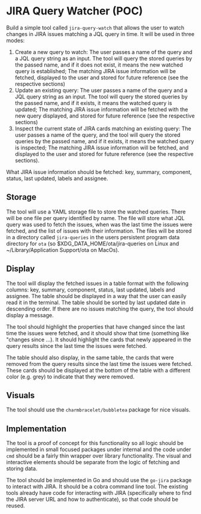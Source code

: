 # JIRA Query Watcher (POC)

Build a simple tool called `jira-query-watch` that allows the user to watch changes in JIRA issues
matching a JQL query in time. It will be used in three modes:

1. Create a new query to watch: The user passes a name of the query and a JQL query string as an
   input. The tool will query the stored queries by the passed name, and if it does not exist, it
   means the new watched query is established; The matching JIRA issue information will be fetched,
   displayed to the user and stored for future reference (see the respective sections)
2. Update an existing query: The user passes a name of the query and a JQL query string as an
   input. The tool will query the stored queries by the passed name, and if it exists, it means the
   watched query is updated; The matching JIRA issue information will be fetched with the new query
   displayed, and stored for future reference (see the respective sections)
3. Inspect the current state of JIRA cards matching an existing query: The user passes a name of
   the query, and the tool will query the stored queries by the passed name, and if it exists, it
   means the watched query is inspected; The matching JIRA issue information will be fetched, and
   displayed to the user and stored for future reference (see the respective sections).

What JIRA issue information should be fetched: key, summary, component, status, last updated, labels and assignee.

## Storage

The tool will use a YAML storage file to store the watched queries. There will be one file per query
identified by name. The file will store what JQL query was used to fetch the issues, when was the
last time the issues were fetched, and the list of issues with their information. The files will be
stored in a directory called `jira-queries` in the users persistent program data directory for `ota`
(so $XDG_DATA_HOME/ota/jira-queries on Linux and ~/Library/Application Support/ota on MacOs).

## Display

The tool will display the fetched issues in a table format with the following columns: key, summary,
component, status, last updated, labels and assignee. The table should be displayed in a way that
the user can easily read it in the terminal. The table should be sorted by last updated date in
descending order. If there are no issues matching the query, the tool should display a message.

The tool should highlight the properties that have changed since the last time the issues were
fetched, and it should show that time (something like "changes since ...). It should highlight
the cards that newly appeared in the query results since the last time the issues were fetched.

The table should also display, in the same table, the cards that were removed from the query results
since the last time the issues were fetched. These cards should be displayed at the bottom of the
table with a different color (e.g. grey) to indicate that they were removed.

## Visuals

The tool should use the `charmbracelet/bubbletea` package for nice visuals.

## Implementation

The tool is a proof of concept for this functionality so all logic should be implemented in small
focused packages under internal and the code under `cmd` should be a fairly thin wrapper over library
functionality. The visual and interactive elements should be separate from the logic of fetching and
storing data.

The tool should be implemented in Go and should use the `go-jira` package to interact with JIRA. It
should be a cobra command line tool. The existing tools already have code for interacting with JIRA
(specifically where to find the JIRA server URL and how to authenticate), so that code should be reused.
